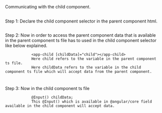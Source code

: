 ##
Communicating with the child component.
##
Step 1: Declare the child component selector in the parent component html.
##
Step 2: Now in order to access the parent component data that is available in the parent component ts file has to used in the child component selector like below explained.
```
            <app-child [childData]="child"></app-child>
            Here child refers to the variable in the parent component ts file.
            Here childData refers to the variable in the child component ts file which will accept data from the parent component.
```
#
Step 3: Now in the child component ts file
```
            @Input() childData; 
            This @Input() which is available in @angular/core field available in the child component will accept data.
```